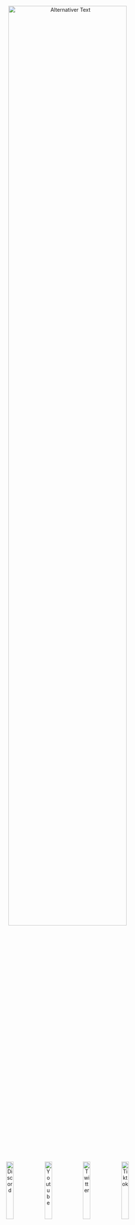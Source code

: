 <br>
<div align="center"> 
<a id="header"><img src="https://chaosaiart.de/nodes/workflows/elements/logo_2.png?v=4" alt="Alternativer Text" width="80%"></a>
</div><br>
<div align="center"> 
  <a href="https://chaosaiart.com/discord"><img src="https://chaosaiart.de/nodes/workflows/elements/placeholder_button_00.png?v=4" alt="Discord" width="20%"></a>
  <a href="https://chaosaiart.com/youtube"><img src="https://chaosaiart.de/nodes/workflows/elements/h_b_1.png?v=4" alt="Youtube" width="20%"></a>
  <a href="https://chaosaiart.com/twitter"><img src="https://chaosaiart.de/nodes/workflows/elements/h_b_2.png?v=4" alt="Twitter" width="20%"></a>
  <a href="https://chaosaiart.com/tiktok"><img src="https://chaosaiart.de/nodes/workflows/elements/placeholder_button_00.png?v=4" alt="Tiktok" width="20%"></a>
 </div> 
<br><br><br>
<a id="Overview"><img src="https://chaosaiart.de/nodes/workflows/elements/overview.png?v=4" alt="Alternativer Text" width="100%"></a>   
<br>
<div align="center"> 
  <a href="#Install"><img src="https://chaosaiart.de/nodes/workflows/elements/d1.png?v=4"  width="25%"></a>
  <a href="#Workflows"><img src="https://chaosaiart.de/nodes/workflows/elements/d2.png?v=4"  width="25%"></a>
  <a href="#Nodes"><img src="https://chaosaiart.de/nodes/workflows/elements/d3.png?v=4"  width="25%"></a>
</div>
<div align="center">
  <a href="#Support"><img src="https://chaosaiart.de/nodes/workflows/elements/d4_2.png?v=4"  width="25%"></a> 
  <a href="#Info"><img src="https://chaosaiart.de/nodes/workflows/elements/d5.png?v=4"  width="25%"></a>
  <a href="https://github.com/chaosaiart/Chaosaiart-Nodes/blob/main/WISH_LIST.md"><img src="https://chaosaiart.de/nodes/workflows/elements/d6.png?v=4"  width="25%"></a>
</div>
<br><br> 
<div align="center">  
    <img src="https://chaosaiart.de/nodes/workflows/elements/overview_h1.png?v=4" alt="Use Case:" width="65%"> <br>
    LowVRAM Animation<br><br><br> 
    <img src="https://chaosaiart.de/nodes/workflows/elements/overview_h3.png?v=4" alt="Examples" width="65%"> <br>
    <img src="https://chaosaiart.de/nodes/workflows/elements/examples_headline_3.png?v=4" alt="txt2img" width="50%"> <br>
    <div align="center"> 
        <img src="https://github.com/chaosaiart/examples/blob/main/Chaosaiart-Nodes/e_img2video_1.gif" width="25%">
        <img src="https://github.com/chaosaiart/examples/blob/main/Chaosaiart-Nodes/e_img2video_2.gif" width="25%">
    </div><br>
    <a href="https://chaosaiart.de/nodes/?json=Animation_img2video">
        <img src="https://chaosaiart.de/nodes/workflows/elements/workflow_dl.png?v=4" width="20%"></a> <br><br><br>
    <img src="https://chaosaiart.de/nodes/workflows/elements/examples_headline_1.png?v=4" alt="txt2img" width="50%"> <br>
    <div align="center">
        <img src="https://github.com/chaosaiart/examples/blob/main/Chaosaiart-Nodes/e1.gif" width="25%">
        <img src="https://github.com/chaosaiart/examples/blob/main/Chaosaiart-Nodes/e2.gif" width="25%">
        <img src="https://github.com/chaosaiart/examples/blob/main/Chaosaiart-Nodes/e3.gif" width="25%">
    </div><br>
    <a href="https://chaosaiart.de/nodes/?json=Animation_txt2video"><img src="https://chaosaiart.de/nodes/workflows/elements/workflow_dl.png?v=4" width="20%"></a> <br><br><br>
    <img src="https://chaosaiart.de/nodes/workflows/elements/examples_headline_2.png?v=4" alt="" width="50%"> <br>
    Work in Progress. 
    <br><br>
    <br>  
    <img src="https://chaosaiart.de/nodes/workflows/elements/overview_h2.png?v=4" alt="Further Use" width="65%"> <br>
    Simplified workflow, VAE inclusion in KSampler<br>
    Workflow automation, e.g., changing checkpoints<br>
    Logical process for testing elements like Controlnet<br>
    Rethinking workflows with switches<br><br><br> 
    <img src="https://chaosaiart.de/nodes/workflows/elements/overview_h4.png?v=4>" alt="Importen" width="65%"> <br>
    This node is based on frame-to-frame generation (img after img).<br>
    This means it is VRAM efficient and suitable for GPUs with low VRAM.<br><br>
    Additional: Chaosaiart-Node is in the early phase, <br>more nodes will be added + Bug fixes + changes.<br><br><br>
</div>
<br>
<a id="Install" name="Install">
<img src="https://chaosaiart.de/nodes/workflows/elements/Install.png?v=4" alt="Install" width="100%"> 
</a>
 
<br>
<div align="center"> 
  <a href="#Install_full"><img src="https://chaosaiart.de/nodes/workflows/elements/h1_2.png?v=4" alt="Manuel" width="25%"></a> 
  <a href="#Install_manager"><img src="https://chaosaiart.de/nodes/workflows/elements/h3.png?v=4" alt="ComfyUI Manager" width="25%"></a>
  <!--a href="#Install_git"><img src="https://chaosaiart.de/nodes/workflows/elements/h2.png?v=4" alt="Git" width="25%"></a-->
</div>
     
<br>
 
<a id="Install_full"> 
<img src="https://chaosaiart.de/nodes/workflows/elements/i1_2.png?v=4" width="100%"> 
</a>
<br>
<dl>
  <dd>
    <dl>
      <dd>  
      1. Install <a href="https://github.com/comfyanonymous/ComfyUI?tab=readme-ov-file#installing">ComfyUI</a><br>
      2. Download <a href="https://github.com/chaosaiart/Chaosaiart-Nodes/archive/refs/heads/main.zip">Chaosaiart-Nodes</a><br>
      3. Unzip Chaosaiart-Nodes with <a href="https://7-zip.org/">7zip</a><br>
      4. Grab the Unzipped "Chaosaiart-Nodes" folder<br>
      5. go into ComfyUI Folder, then "../comfyUI/custom_nodes/" place it in.<br> 
      <img src="https://chaosaiart.de/nodes/workflows/elements/not_do.png?v=4" alt="" width="40%"><br><br>
      6. Windows:
      <br>
      <dl><dd><dl><dd>Use the Install_windows file in the "Chaosaiart-Nodes" folder<br>
      </dd></dl>      
      Linux:  

    pip install opencv-python & pip install tqdm
If you are using a virtual environment (venv), make sure it is activated before installation. 
</dd></dl>
<br> 
<!--7. get a good checkpoint, like <a href="https://civitai.com/models/9409?modelVersionId=30163">Anything5</a> ( Folder: ../ComfyUI/models/checkpoints )    
</dl-->
<div align="center"> 
Open ComfyUI, Load or Drag & Drop one of the <a href="#workflow_overview">workflows</a>.    
</div>     
<br>
<br>
</dl>  
</dd>
</dl>
</dd>
</dl>  

<a id="Install_manager">
<img src="https://chaosaiart.de/nodes/workflows/elements/i3.png?v=4" alt="" width="100%">
</a>
<br>
<dl>
  <dd>
    <dl>
      <dd>   
      1. Install <a href="https://github.com/comfyanonymous/ComfyUI?tab=readme-ov-file#installing">ComfyUI</a><br>
      2. Install <a href="https://github.com/ltdrdata/ComfyUI-Manager">ComfyUI Manager</a><br>
      3. Open Manager, Use "Install via Git URL".<br>
      4. Command:
      
    https://github.com/chaosaiart/Chaosaiart-Nodes
<!--x>    
5. get a good checkpoint, like <a href="https://civitai.com/models/9409?modelVersionId=30163">Anything5</a> ( Folder: ../ComfyUI/models/checkpoints )</x>
<br--><br>
<div align="center"> 
Open ComfyUI, Load or Drag & Drop one of the <a href="#workflow_overview">workflows</a>.    
</div>      
<br>
<br>
</dl></dd></dl>  


<!--a id="Install_git">
<img src="https://chaosaiart.de/nodes/workflows/elements/i2.png?v=4" alt="Install" width="100%">
</a>
<br>
<dl>
  <dd>
    <dl>
      <dd> 
        1. Install <a href="https://github.com/comfyanonymous/ComfyUI?tab=readme-ov-file#installing">ComfyUI</a><br>
        2. Install <a href="https://git-scm.com/downloads">git</a><br>
        3. Open the ComfyUI folder, then "../ComfyUI/custom_nodes"<br>
        <br>
    <dl>
      <dd> 
        Windows:
        <dl><dd>   
          4. Use the folder path, type CMD<br>
          5. Use the command in CMD:<br>

    git clone https://github.com/chaosaiart/Chaosaiart-Nodes
<x>6. Use the Install_windows file in the "Chaosaiart-Nodes" folder<br> 
7. get a good checkpoint, like <a href="https://civitai.com/models/9409?modelVersionId=30163">Anything5</a> ( Folder: ../ComfyUI/models/checkpoints )</x><br> 
<div align="center"> 
Open ComfyUI, Load or Drag & Drop one of the <a href="#workflow_overview">workflows</a>.<br> 
</div>      
        <br>
        </dd>
        Linux:
        <dl><dd> 
        4. use:
    
    git clone https://github.com/chaosaiart/Chaosaiart-Nodes 
<br>
5. use: 

    pip install opencv-python & pip install tqdm
If you are using a virtual environment (venv), make sure it is activated before installation.
<x> <br><br>
6. get a good checkpoint, like <a href="https://civitai.com/models/9409?modelVersionId=30163">Anything5</a> ( Folder: ../ComfyUI/models/checkpoints )</x><br> 
<br><br>
<div align="center"> 
Open ComfyUI, Load or Drag & Drop one of the <a href="#workflow_overview">workflows</a>.    
</div>      
</dd></dl></dd></dl></dd></dl></dd></dl>     
<br>
<br-->

 
   
<a id="Workflows" name="Workflows">
<img src="https://chaosaiart.de/nodes/workflows/elements/workflows.png?v=4" alt="Workflows" width="100%">
</a> 

<div align="center">  
  <a href="#Workflow_basic"><img src="https://chaosaiart.de/nodes/workflows/elements/wi_1.png?v=4" alt="Install" width="25%"></a> 
  <a href="#Workflow_animation"><img src="https://chaosaiart.de/nodes/workflows/elements/wi_2_2.png?v=4" alt="Install" width="25%"></a> 
  <a href="#Workflow_expert"><img src="https://chaosaiart.de/nodes/workflows/elements/wi_3.png?v=4" alt="Install" width="25%"></a>  
</div> <br><br><br>
<a id="Workflow_basic">
  <img src="https://chaosaiart.de/nodes/workflows/elements/w1.png?v=4" alt="Workflows" width="100%">
</a>
<div>
<dl>
  <dd>
    <dl>
      <dd>
      <a id="workflow_overview"></a>
      <div align="center">  
        <a href="#workflow_3"><img src="https://chaosaiart.de/nodes/workflows/elements/wi_b_3.png?v=4" width="30%"></a>
        <a href="#workflow_4"><img src="https://chaosaiart.de/nodes/workflows/elements/wi_b_4.png?v=4" width="30%"></a>
        <a href="#workflow_5"><img src="https://chaosaiart.de/nodes/workflows/elements/wi_b_5.png?v=4" width="30%"></a>
      </div>
      <div align="center">  
        <a href="#workflow_2"><img src="https://chaosaiart.de/nodes/workflows/elements/wi_b_2.png?v=4" width="30%"></a>
        <a href="#workflow_9"><img src="https://chaosaiart.de/nodes/workflows/elements/wi_b_9.png?v=4" width="30%"></a>
        <a href="#workflow_8"><img src="https://chaosaiart.de/nodes/workflows/elements/wi_b_8.png?v=4" width="30%"></a>
      </div>
      <div align="center">  
        <a href="#workflow_1"><img src="https://chaosaiart.de/nodes/workflows/elements/wi_b_1.png?v=4" width="30%"></a>
        <a href="#workflow_6"><img src="https://chaosaiart.de/nodes/workflows/elements/wi_b_6.png?v=4" width="30%"></a>
        <a href="#workflow_7"><img src="https://chaosaiart.de/nodes/workflows/elements/wi_b_7.png?v=4" width="30%"></a> 
      </div>
      <div align="center">  
        <a href="#workflow_10"><img src="https://chaosaiart.de/nodes/workflows/elements/wi_b_10.png?v=4" width="30%"></a>
        <a href="#workflow_11"><img src="https://chaosaiart.de/nodes/workflows/elements/wi_b_11.png?v=4" width="30%"></a> 
        <a href="#workflow_12"><img src="https://chaosaiart.de/nodes/workflows/elements/wi_b_12.png?v=4" width="30%"></a> 
      </div>
      <div align="center">  
        <a href="#workflow_14"><img src="https://chaosaiart.de/nodes/workflows/elements/wi_b_14.png?v=4" width="30%"></a> 
        <a href="#workflow_15"><img src="https://chaosaiart.de/nodes/workflows/elements/wi_b_15.png?v=4" width="30%"></a> 
        <a href="#workflow_16"><img src="https://chaosaiart.de/nodes/workflows/elements/wi_b_16.png?v=4" width="30%"></a> 
      </div>
      <!-- Checkpoint Changer --->
      <a id="workflow_3"></a><br><br>
      <img src="https://chaosaiart.de/nodes/workflows/elements/wi_b_3.png?v=4" width="30%"><br> 
      <dl><dd>
      Change Checkpoint, you can specify when.<br>
      1x Frame = 1x generated Img / Batch<br>
      <img src="https://chaosaiart.de/nodes/workflows/img/Basic_Checkpoint_changing.jpg?v=4" width="100%"><br>
      <div align="center"><a href="https://chaosaiart.de/nodes/?json=Basic_Checkpoint_changing">
        <img src="https://chaosaiart.de/nodes/workflows/elements/workflow_dl.png?v=4" width="20%">
      </a> 
      </div>
      <!-- Prompt Changer --->
      <a id="workflow_4"></a><br><br>
      </dl>
      <img src="https://chaosaiart.de/nodes/workflows/elements/wi_b_4.png?v=4" width="30%"><br> 
      <dl><dd>
      Change Prompt, you can specify when.<br>
      1x Frame = 1x generated Img / Batch<br>
      <img src="https://chaosaiart.de/nodes/workflows/img/Basic_Prompt_changing.jpg?v=4" width="100%"><br>
      <div align="center"><a href="https://chaosaiart.de/nodes/?json=Basic_Prompt_changing"><img src="https://chaosaiart.de/nodes/workflows/elements/workflow_dl.png?v=4" width="20%"></a> 
      </div>
      <!-- Checkpoint & Prompt Changer -->
      <a id="workflow_5"></a>
      <br><br>
      </dl> 
      <img src="https://chaosaiart.de/nodes/workflows/elements/wi_b_5.png?v=4" width="30%"><br> 
      <dl><dd>
      Change Checkpoint & Prompt, you can specify when.<br>
      1x Frame = 1x generated Img / Batch<br>
      <img src="https://chaosaiart.de/nodes/workflows/img/Basic_Checkpoint_Prompt_changing.jpg?v=4" width="100%"><br>
      <div align="center"><a href="https://chaosaiart.de/nodes/?json=Basic_Checkpoint_Prompt_changing"><img src="https://chaosaiart.de/nodes/workflows/elements/workflow_dl.png?v=4" width="20%"></a> 
      </div>
      <!-- Batch Loader -->
      <a id="workflow_2"></a>
      <br><br>
      </dl>
      <img src="https://chaosaiart.de/nodes/workflows/elements/wi_b_2.png?v=4" width="30%"><br> 
      <dl><dd>
      Basic img2img Batch Loader<br>
      Select folder, Each generation uses the next image.<br>
      You also can Repeat Img.<br>
      <img src="https://chaosaiart.de/nodes/workflows/img/Basic_Image_Batch_img2img.jpg?v=4" width="100%"><br>
      <div align="center"><a href="https://chaosaiart.de/nodes/?json=Basic_Image_Batch_img2img"><img src="https://chaosaiart.de/nodes/workflows/elements/workflow_dl.png?v=4" width="20%"></a> 
      </div>
      <br>
      Basic Controlnet Batch Loader<br>
      Select folder, Each generation uses the next image.<br>
      You also can Repeat Img.<br>
      <img src="https://chaosaiart.de/nodes/workflows/img/Basic_Image_Batch_controlnet.jpg?v=4" width="100%"><br>
      <div align="center"><a href="https://chaosaiart.de/nodes/?json=Basic_Image_Batch_controlnet"><img src="https://chaosaiart.de/nodes/workflows/elements/workflow_dl.png?v=4" width="20%"></a> 
      </div>
      <!-- Video2img-->
      <a id="workflow_9"></a>
      <br><br>
      </dl> 
      <img src="https://chaosaiart.de/nodes/workflows/elements/wi_b_9.png?v=4" width="30%"><br> 
      <dl><dd>
      Splitt Video in to Frames / img 
      <img src="https://chaosaiart.de/nodes/workflows/img/Basic_video2img.jpg?v=4" width="100%"><br>  
      <div align="center"><a href="https://chaosaiart.de/nodes/?json=Basic_video2img"><img src="https://chaosaiart.de/nodes/workflows/elements/workflow_dl.png?v=4" width="20%"></a> 
      </div>
      <!-- img2video -->
      <a id="workflow_8"></a>
      <br><br>
      </dl>
      <img src="https://chaosaiart.de/nodes/workflows/elements/wi_b_8.png?v=4" width="30%"><br> 
      <dl><dd>
      Stitching Image to Video
      <img src="https://chaosaiart.de/nodes/workflows/img/Basic_img2video.jpg?v=4" width="100%"><br>  
      <div align="center"><a href="https://chaosaiart.de/nodes/?json=Basic_img2video"><img src="https://chaosaiart.de/nodes/workflows/elements/workflow_dl.png?v=4" width="20%"></a> 
      </div><br><br> 
      Stitching Image to Gif 
      <img src="https://chaosaiart.de/nodes/workflows/img/Basic_img2gif.jpg?v=4" width="100%"><br>  
      <div align="center"><a href="https://chaosaiart.de/nodes/?json=Basic_img2gif"><img src="https://chaosaiart.de/nodes/workflows/elements/workflow_dl.png?v=4" width="20%"></a> 
      </div>
      <!-- Cache Reloader -->
      <a id="workflow_1"></a>
      <br><br>  
      </dl>
      <img src="https://chaosaiart.de/nodes/workflows/elements/wi_b_1.png?v=4" width="30%"><br> 
      <dl><dd>
      First Step for Animation<br>
      Cache a Img for the next generate, in this Case Img2img. 
      My <a href="#wi_b_4">Promptchanger workflow</a> has been implemented. Prompt Changer<br> 
      <img src="https://chaosaiart.de/nodes/workflows/img/Basic_img2img_cache_animation.jpg?v=4" width="100%"><br>  
      <div align="center"><a href="https://chaosaiart.de/nodes/?json=Basic_img2img_cache_animation"><img src="https://chaosaiart.de/nodes/workflows/elements/workflow_dl.png?v=4" width="20%"></a> 
      </div>
      <!-- Controlnet Changer -->
      <a id="workflow_6"></a>
      <br><br>
      </dl>
      <img src="https://chaosaiart.de/nodes/workflows/elements/wi_b_6.png?v=4" width="30%"><br> 
      <dl><dd>
      Change Controlnet Settings by Counting.<br>
      1x Frame = 1x generated Img / Batch = Step<br>
      You will need <a href="https://civitai.com/models/38784?modelVersionId=44716">Canny Model<a>
      <img src="https://chaosaiart.de/nodes/workflows/img/Basic_controlnet_start_end_steps_changing.jpg?v=4" width="100%"><br>
      <div align="center"><a href="https://chaosaiart.de/nodes/?json=Basic_controlnet_start_end_steps_changing"><img src="https://chaosaiart.de/nodes/workflows/elements/workflow_dl.png?v=4" width="20%"></a> 
      </div>
      <!-- Save Prompt -->
      <a id="workflow_7"></a>
      <br><br>
      </dl>
      <img src="https://chaosaiart.de/nodes/workflows/elements/wi_b_7.png?v=4" width="30%"><br> 
      <dl><dd>
      Save and Load your Prompt + Simple Workflow.<br>
      For Loading & Saving Text you need to Install this <a href="https://github.com/pythongosssss/ComfyUI-Custom-Scripts?tab=readme-ov-file#installation">Custom Node</a>
      <img src="https://chaosaiart.de/nodes/workflows/img/Basic_save_load_Prompts.jpg?v=4" width="100%"><br>
      <div align="center"><a href="https://chaosaiart.de/nodes/?json=Basic_save_load_Prompts"><img src="https://chaosaiart.de/nodes/workflows/elements/workflow_dl.png?v=4" width="20%"></a> 
      </div>
      <!-- Switch -->
      <a id="workflow_10"></a>
      <br><br>
      </dl>
      <img src="https://chaosaiart.de/nodes/workflows/elements/wi_b_10.png?v=4" width="30%"><br> 
      <dl><dd>
      Using Any-Switch to control any input at any time.
      <img src="https://chaosaiart.de/nodes/workflows/img/Basic_Any_Switch_Count.jpg?v=4" width="100%"><br>
      <div align="center"><a href="https://chaosaiart.de/nodes/?json=Basic_Any_Switch_Count"><img src="https://chaosaiart.de/nodes/workflows/elements/workflow_dl.png?v=4" width="20%"></a> 
      </div>
      <!-- Array -->
      <a id="workflow_11"></a>
      <br><br>
      </dl>
      <img src="https://chaosaiart.de/nodes/workflows/elements/wi_b_11.png?v=4" width="30%"><br> 
      <dl><dd>
      Utilize arrays to enhance the organization of your workspace, or swiftly switch between processes to test things.
      <img src="https://chaosaiart.de/nodes/workflows/img/Basic_using_Array.jpg?v=4" width="100%"><br>
      <div align="center"><a href="https://chaosaiart.de/nodes/?json=Basic_using_Array"><img src="https://chaosaiart.de/nodes/workflows/elements/workflow_dl.png?v=4" width="20%"></a> 
      </div>
      <!-- Lora -->
      <a id="workflow_12"></a>
      <br><br>
      </dl>
      <img src="https://chaosaiart.de/nodes/workflows/elements/wi_b_12.png?v=4" width="30%"><br> 
      <dl><dd>
      <a href="https://github.com/idrirap">idrirap</a> has written a great Lora Auto-Trigger-Words Custom Node. Through this, I found out that all tags are included in the metadata. From now on, all tags and their frequency of use will be output by Lora via Info.
      <img src="https://chaosaiart.de/nodes/workflows/img/Basic_Lora_Info.jpg?v=4" width="100%"><br><br>
      How to Use Loras:<br>
      <img src="https://chaosaiart.de/nodes/workflows/img/Basic_Lora.jpg?v=4" width="100%"><br>
      <div align="center"><a href="https://chaosaiart.de/nodes/?json=Basic_Lora"><img src="https://chaosaiart.de/nodes/workflows/elements/workflow_dl.png?v=4" width="20%"></a> 
      </div>
      <!-- Random Prompt Filed -->
      <a id="workflow_14"></a>
      <br><br>
      </dl>
      <img src="https://chaosaiart.de/nodes/workflows/elements/wi_b_14.png?v=4" width="30%"><br> 
      <dl><dd>
      usable in all 🔶Chaosaiart prompt fields. 
      <img src="https://chaosaiart.de/nodes/workflows/img/Basic_random_prompt_part.jpg?v=4" width="100%"><br>
      <div align="center"> 
      </div> 
      </dl>
      <!-- Random Prompt Filed -->
      <a id="workflow_15"></a>
      <br><br>
      </dl>
      <dl><dd>
      <img src="https://chaosaiart.de/nodes/workflows/elements/wi_b_15.png?v=4" width="30%"><br> 
      <dl><dd>
      Change Contrast, Color, Brightness, Red, Green, Blue.
      <img src="https://chaosaiart.de/nodes/workflows/img/Basic_color_change.jpg?v=4" width="100%"><br>
      <div align="center"> 
      <div align="center"><a href="https://chaosaiart.de/nodes/?json=Basic_color_change"><img src="https://chaosaiart.de/nodes/workflows/elements/workflow_dl.png?v=4" width="20%"></a> 
      </div> 
      </dl>
      <!-- Number Count -->
      <a id="workflow_16"></a>
      <br><br>
      </dl>
      <dl><dd>
      <img src="https://chaosaiart.de/nodes/workflows/elements/wi_b_16.png?v=4" width="30%"><br> 
      <dl><dd>
      Change Contrast, Color, Brightness, Red, Green, Blue.
      <img src="https://chaosaiart.de/nodes/workflows/img/Basic_Number_Counter.jpg?v=4" width="100%"><br>
      <div align="center"> 
      <div align="center"><a href="https://chaosaiart.de/nodes/?json=Basic_Number_Counter"><img src="https://chaosaiart.de/nodes/workflows/elements/workflow_dl.png?v=4" width="20%"></a> 
      </div> 
      </dl>
      <br><br>
      <br><br><br>
        
</dd></dl></dd></dl>  
<a id="Workflow_animation">
  <img src="https://chaosaiart.de/nodes/workflows/elements/w2_2.png?v=4" alt="Workflows" width="100%">
</a>
<div>
<dl>
  <dd>
    <dl>
      <dd>
      <div align="center">  
        <a href="#workflow_Animation_1"><img src="https://chaosaiart.de/nodes/workflows/elements/wi_a_3.png?v=4" width="30%"></a> 
        <a href="#workflow_Animation_2"><img src="https://chaosaiart.de/nodes/workflows/elements/wi_a_4.png?v=4" width="30%"></a> 
      </div> 
      <a id="workflow_Animation_1"></a>
      <br><br>
        <img src="https://chaosaiart.de/nodes/workflows/elements/wi_a_3.png?v=4" width="30%">
      <dl><dd>
      Animation:<br> 
        This workflow has integrated the cache of the <a href="#workflow_1">Cache Workflow</a> in KSampler. <br>
        Additionally, KSampler has been modified to yield better results for animations.<br> 
        For example, the method "Fixed 0.5" has been optimized for checkpoint sd1.5.<br>
        Afterwards, you must stitch the images into a video using <a href="#workflow_8">img2video Basic Workflow</a> 
      <img src="https://chaosaiart.de/nodes/workflows/img/Animation_txt2video.jpg?v=4" width="100%"> 
      </dl> 
      <div align="center"><a href="https://chaosaiart.de/nodes/?json=Animation_txt2video"><img src="https://chaosaiart.de/nodes/workflows/elements/workflow_dl.png?v=4" width="20%"></a> 
      </div>
      <a id="workflow_Animation_2"></a>
      <br><br>
      <img src="https://chaosaiart.de/nodes/workflows/elements/wi_a_4.png?v=4" width="30%">
      <dl><dd>
      Same workflow as <a href="#workflow_Animation_1">txt2video</a>, but with image input.
      <img src="https://chaosaiart.de/nodes/workflows/img/Animation_img2video.jpg?v=4" width="100%">
      <div align="center"><a href="https://chaosaiart.de/nodes/?json=Animation_img2video"><img src="https://chaosaiart.de/nodes/workflows/elements/workflow_dl.png?v=4" width="20%"></a> 
      </div>
      </dl> 
       <br><br><br><br><br>
      </dl>  
</dd></dl></dd></dl> 

<a id="Workflow_expert">
  <img src="https://chaosaiart.de/nodes/workflows/elements/w3.png?v=4" alt="Workflows" width="100%">
</a>
<div>
<dl>
  <dd>
    <dl>
      <dd>
      <div align="center">  
        <a href="#workflow_Expert_1"><img src="https://chaosaiart.de/nodes/workflows/elements/experte_1.png?v=4" width="30%"></a>  
      </div>
      <a id="workflow_Expert_1"></a>
      <br><br>
        <img src="https://chaosaiart.de/nodes/workflows/elements/experte_1.png?v=4" width="30%">
      <dl><dd>
       In this workflow, the 🔶 Ksampler <a href="#workflow_Animation_1">txt</a> & <a href="#workflow_Animation_2">img2video</a> v1 has been dissected into its individual components.<br> This allows you to see what it consists of and enables you to adjust the values yourselves.
      <img src="https://chaosaiart.de/nodes/workflows/img/expert_txt2video_img2video.jpg?v=4" width="100%"> 
      </dl> 
      <div align="center"><a href="https://chaosaiart.de/nodes/?json=expert_txt2video_img2video"><img src="https://chaosaiart.de/nodes/workflows/elements/workflow_dl.png?v=4" width="20%"></a> 
      </div><br><br>  
</dd></dl></dd></dl> 
</div>
<a id="Nodes" name="Nodes">
<img src="https://chaosaiart.de/nodes/workflows/elements/nodes.png?v=4" alt="Nodes" width="100%">
</a> 
<!-- Headline Nodes -->
<!--div align="center">
<a href="#nodes_1"><img src="https://chaosaiart.de/nodes/workflows/elements/ni_1.png?v=4" alt="" width="30%"></a>
<a href="#nodes_2"><img src="https://chaosaiart.de/nodes/workflows/elements/ni_2.png?v=4" alt="" width="30%"></a>
<a href="#nodes_3"><img src="https://chaosaiart.de/nodes/workflows/elements/ni_3.png?v=4" alt="" width="30%"></a>
</div>
<div align="center">
<a href="#nodes_4"><img src="https://chaosaiart.de/nodes/workflows/elements/ni_4.png?v=4" alt="" width="30%"></a>
<a href="#nodes_6"><img src="https://chaosaiart.de/nodes/workflows/elements/ni_6.png?v=4" alt="" width="30%"></a>
<a href="#nodes_7"><img src="https://chaosaiart.de/nodes/workflows/elements/ni_7.png?v=4" alt="" width="30%"></a>
</div>
<div align="center">
<a href="#nodes_10"><img src="https://chaosaiart.de/nodes/workflows/elements/ni_10.png?v=4" alt="" width="30%"></a> 
<a href="#nodes_9"><img src="https://chaosaiart.de/nodes/workflows/elements/ni_9.png?v=4" alt="" width="30%"></a>
<a href="#nodes_5"><img src="https://chaosaiart.de/nodes/workflows/elements/ni_5.png?v=4" alt="" width="30%"></a>
</div>
<div align="center">
<a href="#nodes_8"><img src="https://chaosaiart.de/nodes/workflows/elements/ni_8.png?v=4" alt="" width="30%"></a>
</div>
<br><br><br-->
<!--div align="center"-->
<div>
  <!-- Image -->  
  <details>
  <summary>🔶 Image</summary> 
  <a id="nodes_1"><img src="https://chaosaiart.de/nodes/workflows/elements/ni_1.png?v=4" alt="" width="30%"></a><br> 
  <img src="https://chaosaiart.de/nodes/workflows/nodes/image_1.jpg?v=4" alt="Nodes" width="50%">
  <img src="https://chaosaiart.de/nodes/workflows/nodes/image_2.jpg?v=4" alt="Nodes" width="50%"><br><br>
  </details> 
  <details>
  <summary>🔶 Ksampler</summary> 
  <!-- Ksampler -->
  <a id="nodes_2"><img src="https://chaosaiart.de/nodes/workflows/elements/ni_2.png?v=4" alt="" width="30%"></a><br> 
  <img src="https://chaosaiart.de/nodes/workflows/nodes/Ksampler_1.jpg?v=4" alt="Nodes" width="50%">
  <img src="https://chaosaiart.de/nodes/workflows/nodes/Ksampler_3.jpg?v=4" alt="Nodes" width="50%">
  <img src="https://chaosaiart.de/nodes/workflows/nodes/Ksampler_2.jpg?v=4" alt="Nodes" width="50%">
  <img src="https://chaosaiart.de/nodes/workflows/nodes/One_Node.jpg?v=4" alt="Nodes" width="50%"><br><br>
  </details> 
  <details>
  <summary>🔶 Cache</summary> 
  <!-- cache -->
  <a id="nodes_3"><img src="https://chaosaiart.de/nodes/workflows/elements/ni_3.png?v=4" alt="" width="30%"></a><br> 
  <img src="https://chaosaiart.de/nodes/workflows/nodes/cache_1.jpg?v=4" alt="Nodes" width="50%">
  <img src="https://chaosaiart.de/nodes/workflows/nodes/cache_2.jpg?v=4" alt="Nodes" width="50%">
  <img src="https://chaosaiart.de/nodes/workflows/nodes/cache_3.jpg?v=4" alt="Nodes" width="50%"><br><br>
  </details> 
  <details>
  <summary>🔶 Logic</summary> 
  <!-- Logic --> 
  <a id="nodes_4"><img src="https://chaosaiart.de/nodes/workflows/elements/ni_4.png?v=4" alt="" width="30%"></a><br> 
  <img src="https://chaosaiart.de/nodes/workflows/nodes/logic.jpg?v=4" alt="Nodes" width="50%"><br><br>
  </details> 
  <details>
  <summary>🔶 Prompt</summary> 
  <!-- Prompt --> 
  <a id="nodes_6"><img src="https://chaosaiart.de/nodes/workflows/elements/ni_6.png?v=4" alt="" width="30%"></a><br> 
  <img src="https://chaosaiart.de/nodes/workflows/nodes/prompt_1.jpg?v=4" alt="Nodes" width="50%">
  <img src="https://chaosaiart.de/nodes/workflows/nodes/prompt_2.jpg?v=4" alt="Nodes" width="50%"><br><br>
  </details> 
  <details>
  <summary>🔶 Checkpoint</summary>
  <!-- checkpoint --> 
  <a id="nodes_7"><img src="https://chaosaiart.de/nodes/workflows/elements/ni_7.png?v=4" alt="" width="30%"></a><br> 
  <img src="https://chaosaiart.de/nodes/workflows/nodes/checkpoint_1.jpg?v=4" alt="Nodes" width="50%">
  <img src="https://chaosaiart.de/nodes/workflows/nodes/checkpoint_2.jpg?v=4" alt="Nodes" width="50%">
  <img src="https://chaosaiart.de/nodes/workflows/nodes/checkpoint_3.jpg?v=4" alt="Nodes" width="50%"><br><br>
  </details> 
  <details>
  <summary>🔶 Lora</summary>
  <!-- Lora --> 
  <a id="nodes_10"><img src="https://chaosaiart.de/nodes/workflows/elements/ni_10.png?v=4" alt="" width="30%"></a><br> 
  <img src="https://chaosaiart.de/nodes/workflows/nodes/lora.jpg?v=4" alt="Nodes" width="50%"><br><br>
  </details> 
  <details>
  <summary>🔶 Controlnet</summary>
  <!-- Controlnet --> 
  <a id="nodes_9"><img src="https://chaosaiart.de/nodes/workflows/elements/ni_9.png?v=4" alt="" width="30%"></a><br> 
  <img src="https://chaosaiart.de/nodes/workflows/nodes/controlnet.jpg?v=4" alt="Nodes" width="50%"><br><br>
  </details> 
  <details>
  <summary>🔶 Special</summary>
  <!-- special --> 
  <a id="nodes_5"><img src="https://chaosaiart.de/nodes/workflows/elements/ni_5.png?v=4" alt="" width="30%"></a><br> 
  <img src="https://chaosaiart.de/nodes/workflows/nodes/onlymy.jpg?v=4" alt="Nodes" width="50%"><br><br>
  </details>
  <details>
  <summary>🔶 Switch</summary>
  <!-- Switch --> 
  <a id="nodes_8"><img src="https://chaosaiart.de/nodes/workflows/elements/ni_8.png?v=4" alt="" width="30%"></a><br> 
  <img src="https://chaosaiart.de/nodes/workflows/nodes/switch_1.jpg?v=4" alt="Nodes" width="50%">
  <img src="https://chaosaiart.de/nodes/workflows/nodes/switch_2.jpg?v=4" alt="Nodes" width="50%"><br><br></details>
</div> 
<!-- --->
<!-- --->
<!-- --->
<br><br>
<a id="Support" name="Support">
<img src="https://chaosaiart.de/nodes/workflows/elements/supportme.png?v=4" alt="Nodes" width="100%">
</a>
<dl><dd>
<!-- buy me a coffee -->
<a href="https://chaosaiart.de/donate?use=buymeacoffee"><img src="https://chaosaiart.de/nodes/workflows/elements/mo_1.png?v=4" width="30%"></a>
<dl><dd>
<a href="https://chaosaiart.de/donate?use=buymeacoffee">Open Buymeacoffee</a><br><br>
</dd>
<!-- Paypal -->
<a href="https://chaosaiart.de/donate?use=paypal"><img src="https://chaosaiart.de/nodes/workflows/elements/mo_2.png?v=4" width="30%"></a>
<dl><dd>
<a href="https://chaosaiart.de/donate?use=paypal">Open Paypal</a><br><br>
</dd>
<!-- Patreon -->
<a href="https://chaosaiart.de/donate?use=patreon"><img src="https://chaosaiart.de/nodes/workflows/elements/mo_3.png?v=4" width="30%"></a>
<dl><dd>
<a href="https://chaosaiart.de/donate?use=patreon">
Open Patreon</a><br><br>
</dd>
</dl></dd>
<br><br>
<!-- --->
<!-- --->
<!-- --->
<a id="Info" name="Info">
<img src="https://chaosaiart.de/nodes/workflows/elements/info.png?v=4" alt="Nodes" width="100%">
</a>
<a id="Credits"><img src="https://chaosaiart.de/nodes/workflows/elements/zi_1.png?v=4" width="30%"></a>
<dl><dd>
Credits to pythongosssss for their <a href="https://github.com/pythongosssss/ComfyUI-Custom-Scripts?tab=readme-ov-file#installation">custom node</a> without it, my info display would have been more challenging.<br>
Credits to Idrirap for their <a href="https://github.com/idrirap/ComfyUI-Lora-Auto-Trigger-Words/">custom node</a> and the idea of extracting tags from the metadata of Lora. 
</dd>
<br><br>
<a id="web"><img src="https://chaosaiart.de/nodes/workflows/elements/zi_3.png?v=4" width="30%"></a>
<dl><dd>
<a href="https://chaosaiart.de">https://chaosaiart.de</a> &
<a href="https://chaosaiart.com">https://chaosaiart.com</a>
</dd>
<br><br> 
</dd>